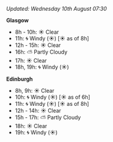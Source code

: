 *Updated: Wednesday 10th August 07:30*

**Glasgow**

* 8h - 10h: :sunny: Clear
* 11h: :cyclone: Windy (:sunny:) [:sunny: as of 8h]
* 12h - 15h: :sunny: Clear
* 16h: :partly_sunny: Partly Cloudy
* 17h: :sunny: Clear
* 18h, 19h: :cyclone: Windy (:sunny:)

**Edinburgh**

* 8h, 9h: :sunny: Clear
* 10h: :cyclone: Windy (:sunny:) [:sunny: as of 6h]
* 11h: :cyclone: Windy (:sunny:) [:sunny: as of 8h]
* 12h - 14h: :sunny: Clear
* 15h - 17h: :partly_sunny: Partly Cloudy
* 18h: :sunny: Clear
* 19h: :cyclone: Windy (:sunny:)
